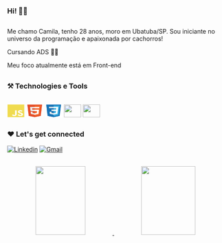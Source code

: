 ### Hi! 🙋‍♀️

##

Me chamo Camila, tenho 28 anos, moro em Ubatuba/SP. Sou iniciante no universo da programação e apaixonada por cachorros! 

Cursando ADS 👩‍💻

Meu foco atualmente está em Front-end 
##

 ### ⚒️ Technologies e Tools
 
 <div style="display: inline_block"><br>
  <img align="center" alt="Js" height="30" width="40" src="https://raw.githubusercontent.com/devicons/devicon/master/icons/javascript/javascript-plain.svg">
  <img align="center" alt="HTML" height="30" width="40" src="https://raw.githubusercontent.com/devicons/devicon/master/icons/html5/html5-original.svg">
  <img align="center" alt="CSS" height="30" width="40" src="https://raw.githubusercontent.com/devicons/devicon/master/icons/css3/css3-original.svg">
<img align="center" width="40" height="30" src="https://cdn.jsdelivr.net/gh/devicons/devicon/icons/git/git-plain-wordmark.svg" />
<img align="center" width="40" height="30" src="https://cdn.jsdelivr.net/gh/devicons/devicon/icons/github/github-original.svg" />
  
</div>

## 

### ❤️ Let's get connected

[![Linkedin](https://img.shields.io/badge/LinkedIn-0077B5?style=for-the-badge&logo=linkedin&logoColor=white)](https://www.linkedin.com/in/camila-brait-samogyi-a1b683191)
[![Gmail](https://img.shields.io/badge/Gmail-D14836?style=for-the-badge&logo=gmail&logoColor=white)](https://mail.google.com/mail)
  


<div align="center"><br>
  <a href="https://github.com/camilabsamogyi">
  <img width="48%" height="160em" src="https://github-readme-stats.vercel.app/api?username=camilabsamogyi&show_icons=true&theme=dracula&include_all_commits=true&count_private=true"/>
  <img width="50%" height="160em" src="https://github-readme-stats.vercel.app/api/top-langs/?username=camilabsamogyi&layout=compact&langs_count=7&theme=dracula"/>
</div>


 

